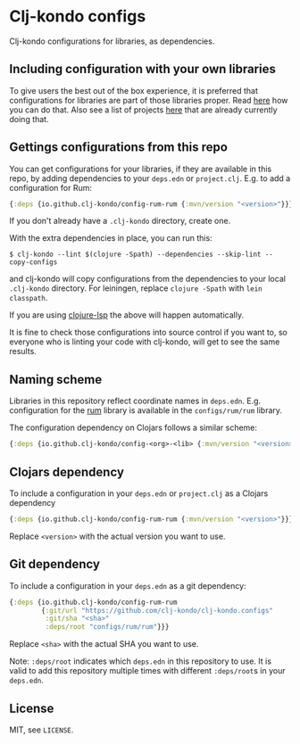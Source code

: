 # Clj-kondo configs

Clj-kondo configurations for libraries, as dependencies.

## Including configuration with your own libraries

To give users the best out of the box experience, it is preferred that
configurations for libraries are part of those libraries proper. Read
[here](https://github.com/clj-kondo/clj-kondo/blob/master/doc/config.md#exporting-and-importing-configuration)
how you can do that. Also see a list of projects
[here](https://github.com/clj-kondo/clj-kondo/issues/1383) that are already
currently doing that.

## Gettings configurations from this repo

You can get configurations for your libraries, if they are available in this
repo, by adding dependencies to your `deps.edn` or `project.clj`. E.g. to add a
configuration for Rum:

``` clojure
{:deps {io.github.clj-kondo/config-rum-rum {:mvn/version "<version>"}}}
```

If you don't already have a `.clj-kondo` directory, create one.

With the extra dependencies in place, you can run this:

```
$ clj-kondo --lint $(clojure -Spath) --dependencies --skip-lint --copy-configs
```

and clj-kondo will copy configurations from the dependencies to your local
`.clj-kondo` directory. For leiningen, replace `clojure -Spath` with `lein
classpath`.

If you are using [clojure-lsp](https://github.com/clojure-lsp/clojure-lsp/) the
above will happen automatically.

It is fine to check those configurations into source control if you want to, so
everyone who is linting your code with clj-kondo, will get to see the same
results.

## Naming scheme

Libraries in this repository reflect coordinate names in
`deps.edn`. E.g. configuration for the [rum](https://github.com/tonsky/rum)
library is available in the `configs/rum/rum` library.

The configuration dependency on Clojars follows a similar scheme:

``` clojure
{:deps {io.github.clj-kondo/config-<org>-<lib> {:mvn/version "<version>"}}}
```

## Clojars dependency

To include a configuration in your `deps.edn` or `project.clj` as a Clojars dependency

``` clojure
{:deps {io.github.clj-kondo/config-rum-rum {:mvn/version "<version>"}}}
```

Replace `<version>` with the actual version you want to use.

## Git dependency

To include a configuration in your `deps.edn` as a git dependency:

``` clojure
{:deps {io.github.clj-kondo/config-rum-rum
        {:git/url "https://github.com/clj-kondo/clj-kondo.configs"
         :git/sha "<sha>"
         :deps/root "configs/rum/rum"}}}
```

Replace `<sha>` with the actual SHA you want to use.

Note: `:deps/root` indicates which `deps.edn` in this repository to use.
It is valid to add this repository multiple times with different `:deps/root`s in your `deps.edn`.

## License

MIT, see `LICENSE`.
